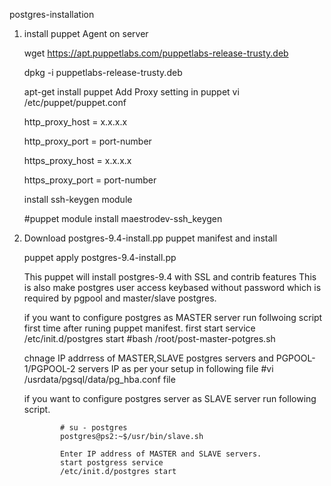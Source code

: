 postgres-installation
1) install puppet Agent on server

   wget https://apt.puppetlabs.com/puppetlabs-release-trusty.deb

   dpkg -i puppetlabs-release-trusty.deb

   apt-get install puppet
   Add Proxy setting in puppet
   vi /etc/puppet/puppet.conf

   http_proxy_host = x.x.x.x

   http_proxy_port = port-number 

    https_proxy_host = x.x.x.x

    https_proxy_port = port-number


    install ssh-keygen module 

    #puppet module install maestrodev-ssh_keygen      
2) Download postgres-9.4-install.pp puppet manifest and install

      puppet apply postgres-9.4-install.pp

   This puppet will install postgres-9.4 with SSL and contrib features
   This is also make postgres user access keybased without password which is required by pgpool and master/slave               postgres.


    if you want to configure postgres as MASTER server run follwoing script first time after runing puppet manifest. 
       first start service 
      /etc/init.d/postgres start
      #bash /root/post-master-potgres.sh

      chnage IP addrress of MASTER,SLAVE postgres servers and PGPOOL-1/PGPOOL-2 servers IP as per your setup in               following file
      #vi /usrdata/pgsql/data/pg_hba.conf file

     if you want to configure postgres server as SLAVE server run following script.

               # su - postgres
               postgres@ps2:~$/usr/bin/slave.sh

               Enter IP address of MASTER and SLAVE servers.
               start postgress service
               /etc/init.d/postgres start
